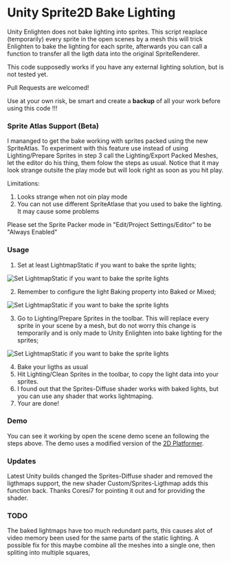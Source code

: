 # Unity Sprite2D Bake Lighting

Unity Enlighten does not bake lighting into sprites. This script reaplace (temporarily) every sprite in the open scenes by a mesh this will trick Enlighten to bake the lighting for each sprite, afterwards you can call a function to transfer all the ligth data into the original SpriteRenderer.

This code supposedly works if you have any external lighting solution, but is not tested yet.

Pull Requests are welcomed!

Use at your own risk, be smart and create a **backup** of all your work before using this code !!!

### Sprite Atlas Support (Beta)

I mananged to get the bake working with sprites packed using the new SpriteAtlas. To experiment with this feature
use instead of using Lighting/Prepare Sprites in step 3 call the Lighting/Export Packed Meshes, let the editor
do his thing, them folow the steps as usual. Notice that it may look strange outsite the play mode but will
look right as soon as you hit play.

Limitations:
1. Looks strange when not oin play mode
2. You can not use different SpriteAtlase that you used to bake the lighting. It may cause some problems

Please set the Sprite Packer mode in "Edit/Project Settings/Editor" to be "Always Enabled"

### Usage

1. Set at least LightmapStatic if you want to bake the sprite lights;

![Set LightmapStatic if you want to bake the sprite lights](https://raw.githubusercontent.com/lassade/Sprite2DBakedLighting/master/Extra/1.png)

2. Remember to configure the light Baking property into Baked or Mixed;
 
![Set LightmapStatic if you want to bake the sprite lights](https://raw.githubusercontent.com/lassade/Sprite2DBakedLighting/master/Extra/3.png)

3. Go to Lighting/Prepare Sprites in the toolbar. This will replace every sprite in your scene by a mesh, but do not worry this change is temporarily and is only made to Unity Enlighten into bake lighting for the sprites;

![Set LightmapStatic if you want to bake the sprite lights](https://raw.githubusercontent.com/lassade/Sprite2DBakedLighting/master/Extra/2.png)

4. Bake your ligths as usual
5. Hit Lighting/Clean Sprites in the toolbar, to copy the light data into your sprites.
6. I found out that the Sprites-Diffuse shader works with baked lights, but you can use any shader that works lightmaping.
7. Your are done!

### Demo

You can see it working by open the scene demo scene an following the steps above. The demo uses a modified version of the [2D Platformer](https://www.assetstore.unity3d.com/en/#!/content/11228).

### Updates

Latest Unity builds changed the Sprites-Diffuse shader and removed the ligthmaps support, the new shader Custom/Sprites-Ligthmap adds this function back. Thanks Coresi7 for pointing it out and for providing the shader.

### TODO

The baked lightmaps have too much redundant parts, this causes alot of video memory been used for the same parts of the static lighting. A possible fix for this maybe combine all the meshes into a single one, then spliting into multiple squares,
